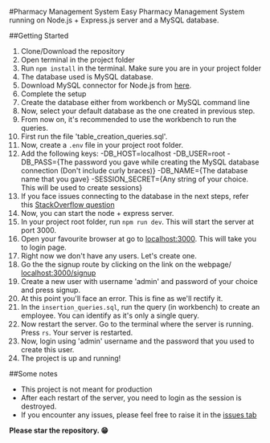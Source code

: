 #Pharmacy Management System
Easy Pharmacy Management System running on Node.js + Express.js server and a MySQL database.

##Getting Started

1. Clone/Download the repository
2. Open terminal in the project folder
3. Run `npm install` in the terminal. Make sure you are in your project folder
4. The database used is MySQL database.
5. Download MySQL connector for Node.js from [here](https://dev.mysql.com/downloads/installer/).
6. Complete the setup
7. Create the database either from workbench or MySQL command line
8. Now, select your default database as the one created in previous step.
9. From now on, it's recommended to use the workbench to run the queries.
10. First run the file 'table_creation_queries.sql'.
11. Now, create a `.env` file in your project root folder.
12. Add the following keys:
    -DB_HOST=localhost
    -DB_USER=root
    -DB_PASS={The password you gave while creating the MySQL database connection (Don't include curly braces)}
    -DB_NAME={The database name that you gave}
    -SESSION_SECRET={Any string of your choice. This will be used to create sessions}
13. If you face issues connecting to the database in the next steps, refer this [StackOverflow question](https://stackoverflow.com/questions/50093144/mysql-8-0-client-does-not-support-authentication-protocol-requested-by-server)
14. Now, you can start the node + express server.
15. In your project root folder, run `npm run dev`. This will start the server at port 3000.
16. Open your favourite browser at go to [localhost:3000](localhost:3000). This will take you to login page.
17. Right now we don't have any users. Let's create one.
18. Go the the signup route by clicking on the link on the webpage/ [localhost:3000/signup](localhost:3000/signup)
19. Create a new user with username 'admin' and password of your choice and press signup.
20. At this point you'll face an error. This is fine as we'll rectify it.
21. In the `insertion_queries.sql`, run the query (in workbench) to create an employee. You can identify as it's only a single query.
22. Now restart the server. Go to the terminal where the server is running. Press `rs`. Your server is restarted.
23. Now, login using 'admin' username and the password that you used to create this user.
24. The project is up and running!

##Some notes

- This project is not meant for production
- After each restart of the server, you need to login as the session is destroyed.
- If you encounter any issues, please feel free to raise it in the [issues tab](https://github.com/Abhishek911cse/Pharmacy-Management-System/issues)

**Please star the repository. :grin:**
